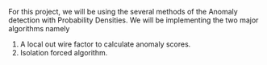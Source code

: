 For this project, we will be using the several methods of the Anomaly detection with Probability Densities. 
We will be implementing the two major algorithms namely
1. A local out wire factor to calculate anomaly scores. 
2. Isolation forced algorithm.
